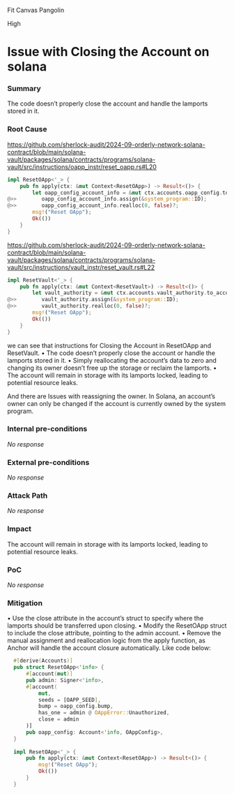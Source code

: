 Fit Canvas Pangolin

High

# Issue with Closing the Account on solana

### Summary

The code doesn’t properly close the account and handle the lamports stored in it.

### Root Cause

https://github.com/sherlock-audit/2024-09-orderly-network-solana-contract/blob/main/solana-vault/packages/solana/contracts/programs/solana-vault/src/instructions/oapp_instr/reset_oapp.rs#L20
```rust
impl ResetOApp<'_> {
    pub fn apply(ctx: &mut Context<ResetOApp>) -> Result<()> {
        let oapp_config_account_info = &mut ctx.accounts.oapp_config.to_account_info();
@>>        oapp_config_account_info.assign(&system_program::ID);
@>>        oapp_config_account_info.realloc(0, false)?;
        msg!("Reset OApp");
        Ok(())
    }
}
```

https://github.com/sherlock-audit/2024-09-orderly-network-solana-contract/blob/main/solana-vault/packages/solana/contracts/programs/solana-vault/src/instructions/vault_instr/reset_vault.rs#L22
```rust
impl ResetVault<'_> {
    pub fn apply(ctx: &mut Context<ResetVault>) -> Result<()> {
        let vault_authority = &mut ctx.accounts.vault_authority.to_account_info();
@>>        vault_authority.assign(&system_program::ID);
@>>        vault_authority.realloc(0, false)?;
        msg!("Reset OApp");
        Ok(())
    }
}
```
we can see that instructions for  Closing the Account in ResetOApp and ResetVault. 
•	The code doesn’t properly close the account or handle the lamports stored in it.
•	Simply reallocating the account’s data to zero and changing its owner doesn’t free up the storage or reclaim the lamports.
•	The account will remain in storage with its lamports locked, leading to potential resource leaks.

And there are Issues with reassigning the owner.
In Solana, an account’s owner can only be changed if the account is currently owned by the system program.

### Internal pre-conditions

_No response_

### External pre-conditions

_No response_

### Attack Path

_No response_

### Impact

The account will remain in storage with its lamports locked, leading to potential resource leaks.

### PoC

_No response_

### Mitigation

•	Use the close attribute in the account’s struct to specify where the lamports should be transferred upon closing.
•	Modify the ResetOApp struct to include the close attribute, pointing to the admin account.
•	Remove the manual assignment and reallocation logic from the apply function, as Anchor will handle the account closure automatically.
Like code below:
```rust
  #[derive(Accounts)]
  pub struct ResetOApp<'info> {
      #[account(mut)]
      pub admin: Signer<'info>,
      #[account(
          mut,
          seeds = [OAPP_SEED],
          bump = oapp_config.bump,
          has_one = admin @ OAppError::Unauthorized,
          close = admin
      )]
      pub oapp_config: Account<'info, OAppConfig>,
  }
  
  impl ResetOApp<'_> {
      pub fn apply(ctx: &mut Context<ResetOApp>) -> Result<()> {
          msg!("Reset OApp");
          Ok(())
      }
  }
```